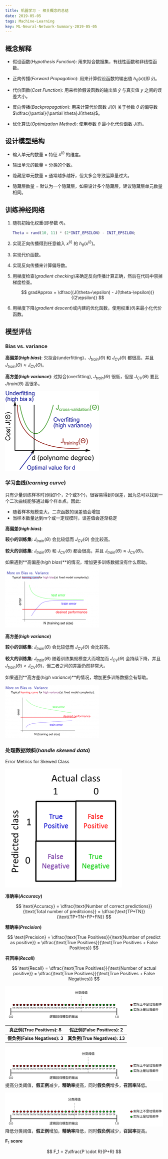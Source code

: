 ```yaml
---
title: 机器学习 - 相关概念的总结
date: 2019-05-05
tags: Machine-Learning
key: ML-Neural-Network-Summary-2019-05-05
---
```


## 概念解释

- 假设函数(_Hypothesis Function_): 用来拟合数据集，有线性函数和非线性函数。

- 正向传播(_Forward Propagation_): 用来计算假设函数的输出值 $h_\theta(x)$(即 $\hat{y}$)。

- 代价函数(_Cost Function_): 用来检验假设函数的输出值 $\hat{y}$ 与真实值 $y$ 之间的误差大小。

- 反向传播(_Backpropagation_): 用来计算代价函数 $J(\theta)$ 关于参数 $\theta$ 的偏导数 $\dfrac{\partial}{\partial \theta}J(\theta)$。

- 优化算法(_Optimization Method_): 使用参数 $\theta$ 最小化代价函数 $J(\theta)$。

<!--more-->

## 设计模型结构

- 输入单元的数量 = 特征 $x^{(i)}$ 的维度。

- 输出单元的数量 = 分类的个数。

- 隐藏层单元数量 = 通常越多越好，但太多会导致运算量过大。

- 隐藏层数量 = 默认为一个隐藏层，如果设计多个隐藏层，建议隐藏层单元数量相同。

## 训练神经网络

1. 随机初始化权重(即参数 $\theta$)。

    ```matlab
    Theta = rand(10, 11) * (2*INIT_EPSILON) - INIT_EPSILON;
    ```

2. 实现正向传播得到任意输入 $x^{(i)}$ 的 $h_\theta(x^{(i)})$。

3. 实现代价函数。

4. 实现反向传播来计算偏导数。

5. 用梯度检查(_gradient checking_)来确定反向传播计算正确，然后在代码中禁掉梯度检查。

    $$
    gradApprox = \dfrac{(J(\theta+\epsilon) - J(\theta-\epsilon))}{(2\epsilon)}
    $$

6. 用梯度下降(_gradient descent_)或内建的优化函数，使用权重($\theta$)来最小化代价函数。

## 模型评估

### Bias vs. variance

**高偏差(_high bias_)**: 欠拟合(underfitting)，$J_{train}(\Theta)$ 和 $J_{CV}(\Theta)$ 都很高，并且 $J_{train}(\Theta) \approx J_{CV}(\Theta)$。

**高方差(_high variance_)**: 过拟合(overfitting), $J_{train}(\Theta)$ 很低，但是 $J_{CV}(\Theta)$ 要比 $J{train}(\Theta)$ 高很多。

![bias vs. variance](/assets/images/machine-learning/bias_vs_variance.png)

### 学习曲线(_learning curve_)

只有少量训练样本时(例如1个，2个或3个)，很容易得到0误差，因为总可以找到一个二次曲线能够通过每个样本点。因此:

- 随着样本规模变大，二次函数的误差值会增加
- 当样本数量达到m个或一定规模时，误差值会逐渐稳定

**高偏差(_high bias_)**:

**较小的训练集**: $J_{train}(\Theta)$ 会比较低而 $J_{CV}(\Theta)$ 会比较高。

**较大的训练集**: $J_{train}(\Theta)$ 和 $J_{CV}(\Theta)$ 都会很高，并且 $J_{train}(\Theta) \approx J_{CV}(\Theta)$。

如果遇到**高偏差(_high bias_)**的情况，增加更多训练数据没有什么帮助。

![high bias](/assets/images/machine-learning/high_bias.png)

**高方差(_high variance_)**

**较小的训练集**: $J_{train}(\Theta)$ 会比较低而 $J_{CV}(\Theta)$ 会比较高。

**较大的训练集**: $J_{train}(\Theta)$ 随着训练集规模变大而增加而 $J_{CV}(\Theta)$ 会持续下降，并且 $J_{train}(\Theta) \lt J_{CV}(\Theta)$，但二者之间的差距仍然非常大。

如果遇到**高方差(_high variance_)**的情况，增加更多训练数据会有帮助。

![high variance](/assets/images/machine-learning/high_variance.png)

### 处理数据倾斜(_handle skewed data_)

Error Metrics for Skewed Class

![precision and recall](/assets/images/machine-learning/precision_and_recall.png)

**准确率(_Accuracy_)**

$$
\text{Accuracy} = \dfrac{\text{Number of correct predictions}}{\text{Total number of preditcions}} = \dfrac{\text{TP+TN}}{\text{TP+TN+FP+FN}}
$$

**精确率(_Precision_)**

$$
\text{Precision} = \dfrac{\text{True Positives}}{\text{Number of predict as positive}} = \dfrac{\text{True Positives}}{\text{True Positives + False Positives}}
$$

**召回率(_Recall_)**

$$
\text{Recall} = \dfrac{\text{True Positives}}{\text{Number of actual positive}} = \dfrac{\text{True Positives}}{\text{True Positives + False Negatives}}
$$

![precision vs recal base](/assets/images/machine-learning/precision_vs_recall_base.svg)

|   真正例(True Positives): 8    |   假正例(False Positives): 2   |
| :----------------------------: | :----------------------------: |
| **假负例(False Negatives): 3** | **真负例(True Negatives): 13** |

![precision vs recal raise threshold](/assets/images/machine-learning/precision_vs_recall_raise_threshold.svg)
提高分类阈值，**假正例**减少，**精确率**提高，同时**假负例**增多，**召回率**降低。

![precision vs recal lower threshold](/assets/images/machine-learning/precision_vs_recall_lower_threshold.svg)
降低分类阈值，**假正例**增加，**精确率**降低，同时**假负例**减少，**召回率**提高。

$\boldsymbol F_1$ **score**

$$
F_1 = 2\dfrac{P \cdot R}{P+R}
$$